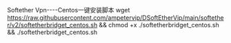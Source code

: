 Softether Vpn----Centos一键安装脚本
wget https://raw.githubusercontent.com/ampetervip/DSoftEtherVip/main/softether/v2/softetherbridget_centos.sh && chmod +x ./softetherbridget_centos.sh && ./softetherbridget_centos.sh
